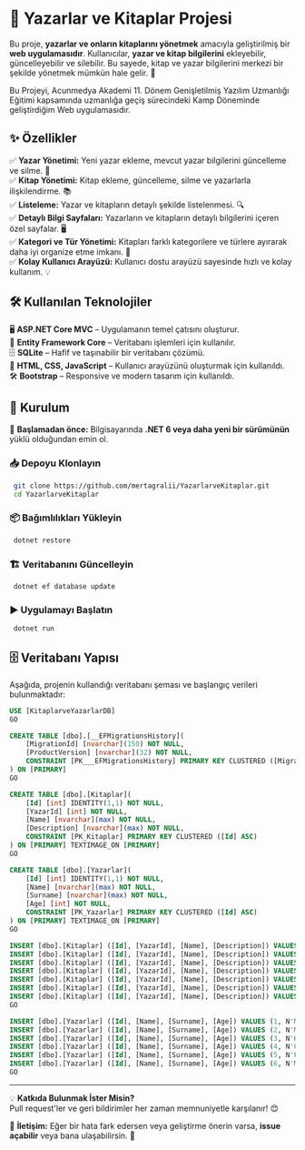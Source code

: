 # 📖 Yazarlar ve Kitaplar Projesi  

Bu proje, **yazarlar ve onların kitaplarını yönetmek** amacıyla geliştirilmiş bir **web uygulamasıdır**. Kullanıcılar, **yazar ve kitap bilgilerini** ekleyebilir, güncelleyebilir ve silebilir. Bu sayede, kitap ve yazar bilgilerini merkezi bir şekilde yönetmek mümkün hale gelir. 🎯 

Bu Projeyi, Acunmedya Akademi 11. Dönem Genişletilmiş Yazılım Uzmanlığı Eğitimi kapsamında uzmanlığa geçiş sürecindeki Kamp Döneminde geliştirdiğim Web uygulamasıdır. 

## ✨ Özellikler  

✅ **Yazar Yönetimi:** Yeni yazar ekleme, mevcut yazar bilgilerini güncelleme ve silme. 📝  
✅ **Kitap Yönetimi:** Kitap ekleme, güncelleme, silme ve yazarlarla ilişkilendirme. 📚  
✅ **Listeleme:** Yazar ve kitapların detaylı şekilde listelenmesi. 🔍  
✅ **Detaylı Bilgi Sayfaları:** Yazarların ve kitapların detaylı bilgilerini içeren özel sayfalar. 🖥  
✅ **Kategori ve Tür Yönetimi:** Kitapları farklı kategorilere ve türlere ayırarak daha iyi organize etme imkanı. 📖  
✅ **Kolay Kullanıcı Arayüzü:** Kullanıcı dostu arayüzü sayesinde hızlı ve kolay kullanım. 💡  

## 🛠 Kullanılan Teknolojiler  

🖥 **ASP.NET Core MVC** – Uygulamanın temel çatısını oluşturur.  
💾 **Entity Framework Core** – Veritabanı işlemleri için kullanılır.  
🗄 **SQLite** – Hafif ve taşınabilir bir veritabanı çözümü.  
🎨 **HTML, CSS, JavaScript** – Kullanıcı arayüzünü oluşturmak için kullanıldı.  
🛠 **Bootstrap** – Responsive ve modern tasarım için kullanıldı.  

## 🚀 Kurulum  

🛑 **Başlamadan önce:** Bilgisayarında **.NET 6 veya daha yeni bir sürümünün** yüklü olduğundan emin ol.  

### 📥 Depoyu Klonlayın  

```bash
 git clone https://github.com/mertagralii/YazarlarveKitaplar.git
 cd YazarlarveKitaplar
```

### 📦 Bağımlılıkları Yükleyin  

```bash
 dotnet restore
```

### 🏗 Veritabanını Güncelleyin  

```bash
 dotnet ef database update
```

### ▶️ Uygulamayı Başlatın  

```bash
 dotnet run
```

## 🗄 Veritabanı Yapısı  

Aşağıda, projenin kullandığı veritabanı şeması ve başlangıç verileri bulunmaktadır:  

```sql
USE [KitaplarveYazarlarDB]
GO

CREATE TABLE [dbo].[__EFMigrationsHistory](
    [MigrationId] [nvarchar](150) NOT NULL,
    [ProductVersion] [nvarchar](32) NOT NULL,
    CONSTRAINT [PK___EFMigrationsHistory] PRIMARY KEY CLUSTERED ([MigrationId] ASC)
) ON [PRIMARY]
GO

CREATE TABLE [dbo].[Kitaplar](
    [Id] [int] IDENTITY(1,1) NOT NULL,
    [YazarId] [int] NOT NULL,
    [Name] [nvarchar](max) NOT NULL,
    [Description] [nvarchar](max) NOT NULL,
    CONSTRAINT [PK_Kitaplar] PRIMARY KEY CLUSTERED ([Id] ASC)
) ON [PRIMARY] TEXTIMAGE_ON [PRIMARY]
GO

CREATE TABLE [dbo].[Yazarlar](
    [Id] [int] IDENTITY(1,1) NOT NULL,
    [Name] [nvarchar](max) NOT NULL,
    [Surname] [nvarchar](max) NOT NULL,
    [Age] [int] NOT NULL,
    CONSTRAINT [PK_Yazarlar] PRIMARY KEY CLUSTERED ([Id] ASC)
) ON [PRIMARY] TEXTIMAGE_ON [PRIMARY]
GO

INSERT [dbo].[Kitaplar] ([Id], [YazarId], [Name], [Description]) VALUES (2, 2, N'Metenin kitabi', N'Metenin yazdığı')
INSERT [dbo].[Kitaplar] ([Id], [YazarId], [Name], [Description]) VALUES (4, 3, N'Keremin kitap', N'Keremin Yazdığı Kitap')
INSERT [dbo].[Kitaplar] ([Id], [YazarId], [Name], [Description]) VALUES (5, 4, N'Canın kitap', N'Canın Yazdığı')
INSERT [dbo].[Kitaplar] ([Id], [YazarId], [Name], [Description]) VALUES (6, 5, N'Faruk kitap', N'Faruğun yazıdğı kitap')
INSERT [dbo].[Kitaplar] ([Id], [YazarId], [Name], [Description]) VALUES (7, 6, N'Mustafa Kitap', N'Mustafanın yazdığı kitap')
INSERT [dbo].[Kitaplar] ([Id], [YazarId], [Name], [Description]) VALUES (8, 1, N'Mertin2 Kitabi', N'Mertin 2. kitabı')
INSERT [dbo].[Kitaplar] ([Id], [YazarId], [Name], [Description]) VALUES (14, 1, N'Test kitabi', N'test kitabi')
GO

INSERT [dbo].[Yazarlar] ([Id], [Name], [Surname], [Age]) VALUES (1, N'Mert', N'Ağralı', 23)
INSERT [dbo].[Yazarlar] ([Id], [Name], [Surname], [Age]) VALUES (2, N'Metehan', N'Demir', 24)
INSERT [dbo].[Yazarlar] ([Id], [Name], [Surname], [Age]) VALUES (3, N'Kerem', N'Çalış', 25)
INSERT [dbo].[Yazarlar] ([Id], [Name], [Surname], [Age]) VALUES (4, N'Can', N'Şahinoğlu', 25)
INSERT [dbo].[Yazarlar] ([Id], [Name], [Surname], [Age]) VALUES (5, N'Faruk', N'Çakal', 22)
INSERT [dbo].[Yazarlar] ([Id], [Name], [Surname], [Age]) VALUES (6, N'Mustafa', N'Sevindi', 21)
GO
```

---

💡 **Katkıda Bulunmak İster Misin?**  
Pull request'ler ve geri bildirimler her zaman memnuniyetle karşılanır! 😊  

📩 **İletişim:** Eğer bir hata fark edersen veya geliştirme önerin varsa, **issue açabilir** veya bana ulaşabilirsin. 🚀  
